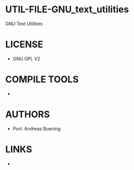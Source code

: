 UTIL-FILE-GNU_text_utilities
============================

GNU Text Utilities

LICENSE
===============
* GNU GPL V2

COMPILE TOOLS
===============
* 

AUTHORS
===============
* Port: Andreas Buening

LINKS
===============
* 




